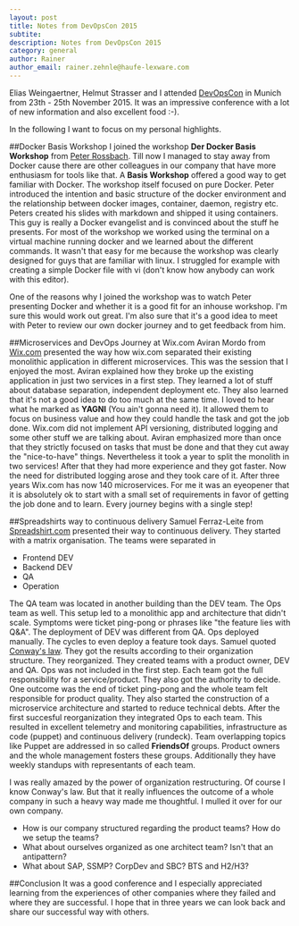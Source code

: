 ```yaml
---
layout: post
title: Notes from DevOpsCon 2015
subtite: 
description: Notes from DevOpsCon 2015
category: general
author: Rainer
author_email: rainer.zehnle@haufe-lexware.com 
---
```


Elias Weingaertner, Helmut Strasser and I attended [DevOpsCon](http://devopsconference.de/de/) in Munich from 23th - 25th November 2015.
It was an impressive conference with a lot of new information and also excellent food :-). 

In the following I want to focus on my personal highlights.
 
##Docker Basis Workshop
I joined the workshop **Der Docker Basis Workshop** from [Peter Rossbach](http://www.bee42.com/). Till now I managed to stay away from Docker cause there are other colleagues in our company that have more enthusiasm for tools like that. A **Basis Workshop** offered a good way to get familiar with Docker. The workshop itself focused on pure Docker. Peter introduced the intention and basic structure of the docker environment and the relationship between  docker images, container, daemon, registry etc. Peters created his slides with  markdown and shipped it using containers. This guy is really a Docker evangelist and is convinced about the stuff he presents. For most of the workshop we worked using the terminal on a virtual machine running docker and we learned about the different commands. It wasn't that easy for me because the workshop was clearly designed for guys that are familiar with linux. I struggled for example with creating a simple Docker file with vi (don't know how anybody can work with this editor).
 
One of the reasons why I joined the workshop was to watch Peter presenting Docker and whether it is a good fit for an inhouse workshop. I'm sure this would work out great. I'm also sure that it's a good idea to meet with Peter to review our own docker journey and to get feedback from him.
 
##Microservices and DevOps Journey at Wix.com
Aviran Mordo from [Wix.com](http://de.wix.com/) presented the way how wix.com separated their existing monolithic application in different microservices. This was the session that I enjoyed the most. Aviran explained how they broke up the existing application in just two services in a first step. They learned a lot of stuff about database separation, independent deployment etc. They also learned that it's not a good idea to do too much at the same time. I loved to hear what he marked as **YAGNI** (You ain't gonna need it). It allowed them to focus on business value and how they could handle the task and got the job done. Wix.com did not implement API versioning, distributed logging and some other stuff we are talking about. Aviran emphasized more than once that they strictly focused on tasks that must be done and that they cut away the "nice-to-have" things. Nevertheless it took a year to split the monolith in two services! After that they had more experience and they got faster. Now the need for distributed logging arose and they took care of it. After three years Wix.com has now 140 microservices. For me it was an eyeopener that it is absolutely ok to start with a small set of requirements in favor of getting the job done and to learn. Every journey begins with a single step!

##Spreadshirts way to continuous delivery
Samuel Ferraz-Leite from [Spreadshirt.com](www.spreadshirt.de) presented their way to continuous delivery. They started with a matrix organisation. The teams were separated in

* Frontend DEV
* Backend DEV
* QA
* Operation

The QA team was located in another building than the DEV team. The Ops team as well. This setup led to a monolithic app and architecture that didn't scale. Symptoms were ticket ping-pong  or phrases like "the feature lies with Q&A". The deployment of DEV was different from QA. Ops deployed manually. The cycles to even deploy a feature took days. Samuel quoted [Conway's law](https://en.wikipedia.org/wiki/Conway%27s_law). They got the results according to their organization structure. They reorganized. They created teams with a product owner, DEV and QA. Ops was not included in the first step. Each team got the full responsibility for a service/product. They also got the authority to decide. One outcome was the end of ticket ping-pong and the whole team felt responsible for product quality. They also started the construction of a microservice architecture and started to reduce technical debts. After the first succesful reorganization they integrated Ops to each team. This resulted in excellent telemetry and monitoring capabilities, infrastructure as code (puppet) and continuous delivery (rundeck). Team overlapping topics like Puppet are addressed in so called **FriendsOf** groups. Product owners and the whole management fosters these groups. Additionally they have weekly standups with representants of each team.
 
I was really amazed by the power of organization restructuring. Of course I know Conway's law. But that it really influences the outcome of a whole company in such a heavy way made me thoughtful. I mulled it over for our own company.

* How is our company structured regarding the product teams? How do we setup the teams?   
* What about ourselves organized as one architect team? Isn't that an antipattern?   
* What about SAP, SSMP? CorpDev and SBC? BTS and H2/H3?   
 
##Conclusion
It was a good conference and I especially appreciated learning from the experiences of other companies where they failed and where they are successful. I hope that in three years we can look back and share our successful way with others.

